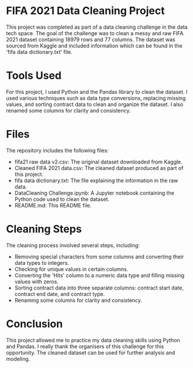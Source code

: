 # FIFA 2021 Data Cleaning Project
This project was completed as part of a data cleaning challenge in the data tech space. The goal of the challenge was to clean a messy and raw FIFA 2021 dataset containing 18979 rows and 77 columns. The dataset was sourced from Kaggle and included information which can be found in the 'fifa data dictionary.txt' file.

# Tools Used
For this project, I used Python and the Pandas library to clean the dataset. I used various techniques such as data type conversions, replacing missing values, and sorting contract data to clean and organize the dataset. I also renamed some columns for clarity and consistency.

# Files
The repository includes the following files:
* fifa21 raw data v2.csv: The original dataset downloaded from Kaggle.
* Cleaned FIFA 2021 data.csv: The cleaned dataset produced as part of this project.
* fifa data dictionary.txt: The file explaining the information in the raw data.
* DataCleaning Challenge.ipynb: A Jupyter notebook containing the Python code used to clean the dataset.
* README.md: This README file.

# Cleaning Steps
The cleaning process involved several steps, including:

* Removing special characters from some columns and converting their data types to integers.
* Checking for unique values in certain columns.
* Converting the 'Hits' column to a numeric data type and filling missing values with zeros.
* Sorting contract data into three separate columns: contract start date, contract end date, and contract type.
* Renaming some columns for clarity and consistency.

# Conclusion
This project allowed me to practice my data cleaning skills using Python and Pandas. I really thank the organisers of this challenge for this opportunity. The cleaned dataset can be used for further analysis and modeling.

